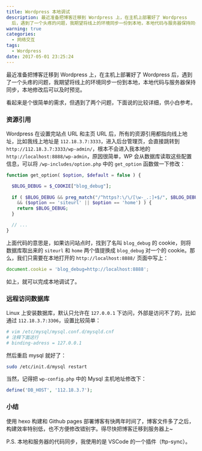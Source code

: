 ```yaml
---
title: Wordpress 本地调试
description: 最近准备把博客迁移到 Wordpress 上，在主机上部署好了 Wordpress
  后，遇到了一个头疼的问题，我期望将线上的环境同步一份到本地，本地代码与服务器保持同步，本地修改后可以及时预览。
warning: true
categories:
  - 网络交互
tags:
  - Wordpress
date: 2017-05-01 23:25:24
---
```



最近准备把博客迁移到 Wordpress 上，在主机上部署好了 Wordpress 后，遇到了一个头疼的问题，我期望将线上的环境同步一份到本地，本地代码与服务器保持同步，本地修改后可以及时预览。

<!--more-->

看起来是个很简单的需求，但遇到了两个问题，下面说的比较详细，供小白参考。

### 资源引用

Wordpress 在设置完站点 URL 和主页 URL 后，所有的资源引用都指向线上地址，比如我线上地址是 `112.18.3.7:3333`，进入后台管理页，会直接跳转到 `http://112.18.3.7:3333/wp-admin/`，根本不会进入我本地的 `http://localhost:8888/wp-admin`，原因很简单，WP 会从数据库读取这些配置信息，可以将 `/wp-includes/option.php` 中的 `get_option` 函数做一下修改：

```php
function get_option( $option, $default = false ) {

  $BLOG_DEBUG = $_COOKIE["blog_debug"];　
  
  if ( $BLOG_DEBUG && preg_match("/^https?:\/\/[\w-_.:]+$/", $BLOG_DEBUG)
    && ($option == 'siteurl' || $option == 'home') ) {
    return $BLOG_DEBUG;
  }

  // ...
}
```

上面代码的意思是，如果访问站点时，找到了名叫 `blog_debug` 的 cookie，则将数据库取出来的 `siteurl` 和 `home` 两个值提换成 `blog_debug` 对一个的 cookie。那么，我们只需要在本地打开的 `http://localhost:8888/` 页面中写上：

```javascript
document.cookie = 'blog_debug=http://localhost:8888';
```

如上，就可以完成本地调试了。

### 远程访问数据库

Linux 上安装数据库，默认只允许在 `127.0.0.1` 下访问，外部是访问不了的，比如通过 `112.18.3.7:3306`，设置比较简单：

```bash
# vim /etc/mysql/mysql.conf.d/mysqld.cnf
# 注释下面这行
# binding-adress = 127.0.0.1
```

然后重启 mysql 就好了：

```bash
sudo /etc/init.d/mysql restart
```

当然，记得把 `wp-config.php` 中的 Mysql 主机地址修改下：

```php
define('DB_HOST', '112.18.3.7');
```

### 小结

使用 hexo 构建和 Github pages 部署博客有快两年时间了，博客文件多了之后，构建效率特别低，也不方便修改错别字。得尽快把博客迁移到服务器上~

P.S. 本地和服务器的代码同步，我使用的是 VSCode 的一个插件（ftp-sync）。